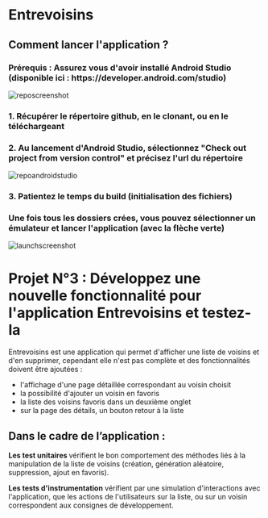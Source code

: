 <h1>Entrevoisins</h1>

<h2>Comment lancer l'application ?</h2>

<h3>Prérequis : Assurez vous d'avoir installé Android Studio (disponible ici : https://developer.android.com/studio)</h3>

<img src= "OC_P3/blob/main/clonerepo.png" alt="reposcreenshot" style="max-width:100%;">
<h3>1. Récupérer le répertoire github, en le clonant, ou en le téléchargeant</h3>

<h3>2. Au lancement d'Android Studio, sélectionnez "Check out project from version control" et précisez l'url du répertoire </h3>
<img src= "OC_P3/blob/main/androidstudioclone.png" alt="repoandroidstudio" style="max-width:100%;">

<h3>3. Patientez le temps du build (initialisation des fichiers) </h3>

<h3>Une fois tous les dossiers crées, vous pouvez sélectionner un émulateur et lancer l'application (avec la flèche verte) </h3>
<img src= "OC_P3/blob/main/launchapp.png" alt="launchscreenshot" style="max-width:100%;">

<h1>Projet N°3 : Développez une nouvelle fonctionnalité pour l'application Entrevoisins et testez-la</h1>

Entrevoisins est une application qui permet d'afficher une liste de voisins et d'en supprimer, cependant elle n'est pas complète et des fonctionnalités doivent être ajoutées : 
<ul>
  <li>l'affichage d'une page détaillée correspondant au voisin choisit </li>
  <li>la possibilité d'ajouter un voisin en favoris</li>
  <li>la liste des voisins favoris dans un deuxième onglet</li>
  <li>sur la page des détails, un bouton retour à la liste</li>
  </ul>
  
  <h2>Dans le cadre de l’application :</h2>

<b>Les test unitaires </b> vérifient le bon comportement des méthodes liés à la manipulation de la liste de voisins (création, génération aléatoire, suppression, ajout en favoris).

<b>Les tests d'instrumentation</b> vérifient par une simulation d'interactions avec l'application, que les actions de l'utilisateurs sur la liste, ou sur un voisin correspondent aux consignes de développement.

